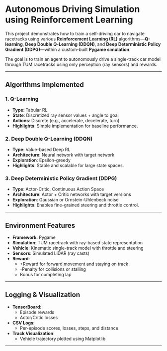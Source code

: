 # Autonomous Driving Simulation using Reinforcement Learning

This project demonstrates how to train a self-driving car to navigate racetracks using various **Reinforcement Learning (RL)** algorithms—**Q-learning**, **Deep Double Q-Learning (DDQN)**, and **Deep Deterministic Policy Gradient (DDPG)**—within a custom-built **Pygame simulation**.

The goal is to train an agent to autonomously drive a single-track car model through TUM racetracks using only perception (ray sensors) and rewards.

---

## Algorithms Implemented

### 1. Q-Learning
- **Type**: Tabular RL
- **State**: Discretized ray sensor values + angle to goal
- **Actions**: Discrete (e.g., accelerate, decelerate, turn)
- **Highlights**: Simple implementation for baseline performance.

### 2. Deep Double Q-Learning (DDQN)
- **Type**: Value-based Deep RL
- **Architecture**: Neural network with target network
- **Exploration**: Epsilon-greedy
- **Highlights**: Stable and scalable for large state spaces.

### 3. Deep Deterministic Policy Gradient (DDPG)
- **Type**: Actor-Critic, Continuous Action Space
- **Architecture**: Actor + Critic networks with target versions
- **Exploration**: Gaussian or Ornstein-Uhlenbeck noise
- **Highlights**: Enables fine-grained steering and throttle control.

---

## Environment Features

- **Framework**: Pygame
- **Simulation**: TUM racetrack with ray-based state representation
- **Vehicle**: Kinematic single-track model with throttle and steering
- **Sensors**: Simulated LiDAR (ray casts)
- **Reward**:
  - +Reward for forward movement and staying on track
  - -Penalty for collisions or stalling
  - Bonus for completing lap

---

## Logging & Visualization

- **TensorBoard**:
  - Episode rewards
  - Actor/Critic losses
- **CSV Logs**:
  - Per-episode scores, losses, steps, and distance
- **Track Visualization**:
  - Vehicle trajectory plotted using Matplotlib

---

